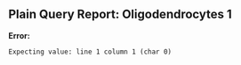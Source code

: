 ## Plain Query Report: Oligodendrocytes 1

**Error:**
```
Expecting value: line 1 column 1 (char 0)
```